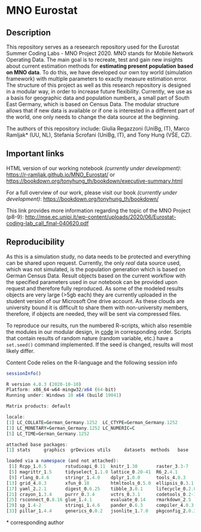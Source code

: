 # MNO Eurostat

## Description

This repository serves as a reseearch repository used for the Eurostat Summer Coding Labs - MNO Project 2020. MNO stands for Mobile Network Operating Data. The main goal is to recreate, test and gain new insights about current estimation methods for **estimating present population based on MNO data**. To do this, we have developed our own toy world (simulation framework) with multiple parameters to exactly measure estimation error. The structure of this project as well as this research repository is designed in a modular way, in order to increase future flexibility. Currently, we use as a basis for geographic data and population numbers, a small part of South East Germany, which is based on Census Data. The modular structure allows that if new data is available or if one is interested in a different part of the world, one only needs to change the data source at the beginning.

The authors of this repository include: Giulia Regazzoni (UniBg, IT), Marco Ramljak* (UU, NL), Stefania Scrofani (UniBg, IT), and Tony Hung (VŠE, CZ).

## Important links

HTML version of our working notebook *(currently under development)*: https://r-ramljak.github.io/MNO_Eurostat/ or https://bookdown.org/tonyhung_th/bookdown/executive-summary.html

For a full overview of our work, please visit our book *(currently under development)*: https://bookdown.org/tonyhung_th/bookdown/

This link provides more information regarding the topic of the MNO Project (p8-9): http://mse.ec.unipi.it/wp-content/uploads/2020/06/Eurostat-coding-lab_call_final-040620.pdf 

## Reproducibility

As this is a simulation study, no data needs to be protected and everything can be shared upon request. Currently, the only *real* data source used, which was not simulated, is the population generation which is based on German Census Data. Result objects based on the current workflow with the specified parameters used in our notebook can be provided upon request and therefore fully reproduced. As some of the modeled results objects are very large (>5gb each) they are currently uploaded in the student version of our Microsoft One drive account. As these clouds are university bound it is difficult to share them with non-university members, therefore, if objects are needed, they will be sent via compressed files.

To reproduce our results, run the numbered R-scripts, which also resemble the modules in our modular design, in [code](https://github.com/R-ramljak/MNO_Eurostat/tree/master/code) in corresponding order. Scripts that contain results of random nature (random variable, etc.) have a `set.seed()` command implemented. If the seed is changed, results will most likely differ.

Content Code relies on the R-language and the following session info
```r
sessionInfo()

R version 4.0.3 (2020-10-10)
Platform: x86_64-w64-mingw32/x64 (64-bit)
Running under: Windows 10 x64 (build 19041)

Matrix products: default

locale:
[1] LC_COLLATE=German_Germany.1252  LC_CTYPE=German_Germany.1252   
[3] LC_MONETARY=German_Germany.1252 LC_NUMERIC=C                   
[5] LC_TIME=German_Germany.1252    

attached base packages:
[1] stats     graphics  grDevices utils     datasets  methods   base     

loaded via a namespace (and not attached):
 [1] Rcpp_1.0.5       rstudioapi_0.11  knitr_1.30       raster_3.3-7    
 [5] magrittr_1.5     tidyselect_1.1.0 lattice_0.20-41  R6_2.4.1        
 [9] rlang_0.4.6      stringr_1.4.0    dplyr_1.0.0      tools_4.0.3     
[13] grid_4.0.3       xfun_0.18        htmltools_0.5.0  ellipsis_0.3.1  
[17] yaml_2.2.1       digest_0.6.25    tibble_3.0.1     lifecycle_0.2.0 
[21] crayon_1.3.4     purrr_0.3.4      vctrs_0.3.1      codetools_0.2-16
[25] rsconnect_0.8.16 glue_1.4.1       evaluate_0.14    rmarkdown_2.5   
[29] sp_1.4-2         stringi_1.4.6    pander_0.6.3     compiler_4.0.3  
[33] pillar_1.4.4     generics_0.0.2   jsonlite_1.7.0   pkgconfig_2.0.3 
```

\* corresponding author
